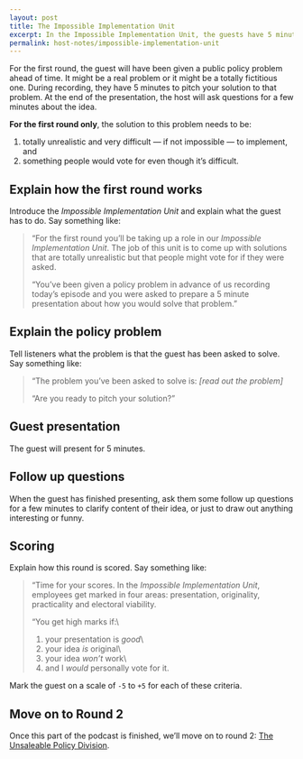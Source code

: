 ```yaml
---
layout: post
title: The Impossible Implementation Unit
excerpt: In the Impossible Implementation Unit, the guests have 5 minutes to pitch a to solution a real or fictional public policy problem that won’t work but that everyone would vote for.
permalink: host-notes/impossible-implementation-unit
---
```


For the first round, the guest will have been given a public policy problem ahead of time. It might be a real problem or it might be a totally fictitious one. During recording, they have 5 minutes to pitch your solution to that problem. At the end of the presentation, the host will ask questions for a few minutes about the idea.

**For the first round only**, the solution to this problem needs to be:

1. totally unrealistic and very difficult — if not impossible — to implement, and 
2. something people would vote for even though it’s difficult. 

## Explain how the first round works

Introduce the *Impossible Implementation Unit* and explain what the guest has to do. Say something like:

> “For the first round you’ll be taking up a role in our *Impossible Implementation Unit*. The job of this unit is to come up with solutions that are totally unrealistic but that people might vote for if they were asked.
> 
> “You’ve been given a policy problem in advance of us recording today’s episode and you were asked to prepare a 5 minute presentation about how you would solve that problem.”

## Explain the policy problem

Tell listeners what the problem is that the guest has been asked to solve. Say something like:

> “The problem you’ve been asked to solve is: *[read out the problem]*
> 
> “Are you ready to pitch your solution?”

## Guest presentation 

The guest will present for 5 minutes.

## Follow up questions

When the guest has finished presenting, ask them some follow up questions for a few minutes to clarify content of their idea, or just to draw out anything interesting or funny.

## Scoring

Explain how this round is scored. Say something like:

> “Time for your scores. In the *Impossible Implementation Unit*, employees get marked in four areas: presentation, originality, practicality and electoral viability.
> 
> “You get high marks if:\
> 1. your presentation is *good*\
> 2. your idea *is* original\
> 3. your idea *won’t* work\
> 4. and I *would* personally vote for it.

Mark the guest on a scale of `-5` to `+5` for each of these criteria.

## Move on to Round 2

Once this part of the podcast is finished, we’ll move on to round 2: [The Unsaleable Policy Division](/host-notes/unsaleable-policy-division).